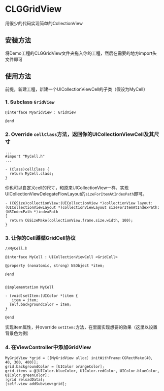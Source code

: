 # CLGGridView
用很少的代码实现简单的CollectionView

## 安装方法
将Demo工程的CLGGridView文件夹拖入你的工程，然后在需要的地方import头文件即可

## 使用方法

前提，新建工程，新建一个UICollectionViewCell的子类（假设为MyCell）

### 1. Subclass `GridView`

```
@interface MyGridView : GridView

@end
```

### 2. Override `cellClass`方法，返回你的UICollectionViewCell及其尺寸

```
...
#import "MyCell.h"
...

- (Class)cellClass {
  return MyCell.class;
}
```

你也可以自定义cell的尺寸，和原来UICollectionView一样，实现UICollectionViewDelegateFlowLayout的`sizeForItemAtIndexPath`即可。

```
- (CGSize)collectionView:(UICollectionView *)collectionView layout:(UICollectionViewLayout *)collectionViewLayout sizeForItemAtIndexPath:(NSIndexPath *)indexPath
{
  return CGSizeMake(collectionView.frame.size.width, 100);
}
```



### 3. 让你的Cell遵循GridCell协议

```
//MyCell.h

@interface MyCell : UICollectionViewCell <GridCell>

@property (nonatomic, strong) NSObject *item;

@end


@implementation MyCell

- (void)setItem:(UIColor *)item {
  _item = item;
  self.backgroundColor = item;
}

@end
```

实现item属性，并override `setItem:`方法，在里面实现想要的效果（这里以设置背景色为例）

### 4. 在ViewController中添加GridView

```
MyGridView *grid = [[MyGridView alloc] initWithFrame:CGRectMake(40, 40, 300, 400)];
grid.backgroundColor = [UIColor orangeColor];
grid.items = @[UIColor.blueColor, UIColor.redColor, UIColor.blueColor, UIColor.greenColor];
[grid reloadData];
[self.view addSubview:grid];
```

